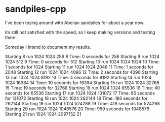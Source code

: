 # sandpiles-cpp

I've been toying around with Abelian sandpiles for about a year now. 

Im still not satisfied with the speed, so I keep making versions and testing them.

Someday I intend to document my results. 



Starting 8 run 1024 1024 256 8
Time: 0 seconds for 256
Starting 9 run 1024 1024 512 9
Time: 0 seconds for 512
Starting 10 run 1024 1024 1024 10
Time: 1 seconds for 1024
Starting 11 run 1024 1024 2048 11
Time: 1 seconds for 2048
Starting 12 run 1024 1024 4096 12
Time: 2 seconds for 4096
Starting 13 run 1024 1024 8192 13
Time: 4 seconds for 8192
Starting 14 run 1024 1024 16384 14
Time: 10 seconds for 16384
Starting 15 run 1024 1024 32768 15
Time: 19 seconds for 32768
Starting 16 run 1024 1024 65536 16
Time: 40 seconds for 65536
Starting 17 run 1024 1024 131072 17
Time: 85 seconds for 131072
Starting 18 run 1024 1024 262144 18
Time: 186 seconds for 262144
Starting 19 run 1024 1024 524288 19
Time: 419 seconds for 524288
Starting 20 run 1024 1024 1048576 20
Time: 959 seconds for 1048576
Starting 21 run 1024 1024 2097152 21
